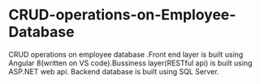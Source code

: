# CRUD-operations-on-Employee-Database
CRUD operations on employee database .Front end layer is built using Angular 8(written on VS code).Bussiness layer(RESTful api) is built using ASP.NET web api. Backend database is built using SQL Server.
